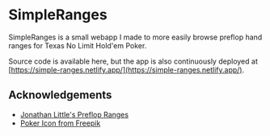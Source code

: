 # SimpleRanges

SimpleRanges is a small webapp I made to more easily browse preflop hand ranges for Texas No Limit Hold'em Poker.

Source code is available here, but the app is also continuously deployed at [https://simple-ranges.netlify.app/](https://simple-ranges.netlify.app/).

## Acknowledgements

- [Jonathan Little's Preflop Ranges](https://poker-coaching.s3.amazonaws.com/tools/preflop-charts/full-preflop-charts.pdf)
- [Poker Icon from Freepik](https://www.flaticon.com/free-icons/poker)

